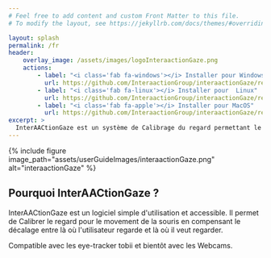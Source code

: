 ```yaml
---
# Feel free to add content and custom Front Matter to this file.
# To modify the layout, see https://jekyllrb.com/docs/themes/#overriding-theme-defaults

layout: splash
permalink: /fr
header:
    overlay_image: /assets/images/logoInteraactionGaze.png
    actions:
        - label: "<i class='fab fa-windows'></i> Installer pour Windows"
          url: https://github.com/InteraactionGroup/interaactionGaze/releases/latest/download/interAACtionGaze-windows-x64-installer.exe
        - label: "<i class='fab fa-linux'></i> Installer pour  Linux"
          url: https://github.com/InteraactionGroup/interaactionGaze/releases/latest/download/interAACtionGaze-linux.tar.gz
        - label: "<i class='fab fa-apple'></i> Installer pour MacOS"
          url: https://github.com/InteraactionGroup/interaactionGaze/releases/latest/download/interAACtionGaze-macos.tar.gz
excerpt: >
  InterAACtionGaze est un système de Calibrage du regard permettant le déplacement de la souris , libre et évolutif. <br />
---
```


{% include figure image_path="assets/userGuideImages/interaactionGaze.png" alt="interaactionGaze" %}

## Pourquoi InterAACtionGaze ?

InterAACtionGaze est un logiciel simple d'utilisation et accessible.
Il permet de Calibrer le regard pour le movement de la souris en compensant le décalage entre là où l'utilisateur regarde et là où il veut regarder.

Compatible avec les eye-tracker tobii et bientôt avec les Webcams.
